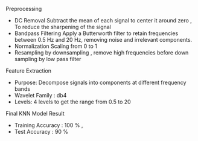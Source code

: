 Preprocessing
- DC Removal
Subtract the mean of each signal to center it around zero , To reduce the sharpening of the signal
- Bandpass Filtering
Apply a Butterworth filter to retain frequencies between 0.5 Hz and 20 Hz, removing noise and irrelevant components.
- Normalization
Scaling from 0 to 1
- Resampling by downsampling , remove high frequencies before down sampling by low pass filter

Feature Extraction
- Purpose: Decompose signals into components at different frequency bands
- Wavelet Family : db4
- Levels: 4 levels to get the range from 0.5 to 20

Final KNN Model Result 
- Training Accuracy : 100 % ,
- Test Accuracy : 90 %
